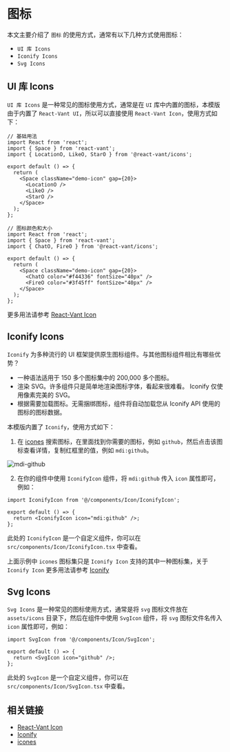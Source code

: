 # 图标

本文主要介绍了 `图标` 的使用方式，通常有以下几种方式使用图标：

- `UI 库 Icons`
- `Iconify Icons`
- `Svg Icons`

## UI 库 Icons

`UI 库 Icons` 是一种常见的图标使用方式，通常是在 `UI` 库中内置的图标，本模版由于内置了 `React-Vant UI`，所以可以直接使用 `React-Vant Icon`，使用方式如下：

```tsx
// 基础用法
import React from 'react';
import { Space } from 'react-vant';
import { LocationO, LikeO, StarO } from '@react-vant/icons';

export default () => {
  return (
    <Space className="demo-icon" gap={20}>
      <LocationO />
      <LikeO />
      <StarO />
    </Space>
  );
};

// 图标颜色和大小
import React from 'react';
import { Space } from 'react-vant';
import { ChatO, FireO } from '@react-vant/icons';

export default () => {
  return (
    <Space className="demo-icon" gap={20}>
      <ChatO color="#f44336" fontSize="40px" />
      <FireO color="#3f45ff" fontSize="40px" />
    </Space>
  );
};
```

更多用法请参考 [React-Vant Icon](https://react-vant.3lang.dev/components/icon)

## Iconify Icons

`Iconify` 为多种流行的 UI 框架提供原生图标组件。与其他图标组件相比有哪些优势？

- 一种语法适用于 150 多个图标集中的 200,000 多个图标。
- 渲染 SVG。许多组件只是简单地渲染图标字体，看起来很难看。 Iconify 仅使用像素完美的 SVG。
- 根据需要加载图标。无需捆绑图标，组件将自动加载您从 Iconify API 使用的图标的图标数据。

本模版内置了 `Iconify`，使用方式如下：

1. 在 [icones](https://icones.js.org/) 搜索图标，在里面找到你需要的图标，例如 `github`，然后点击该图标查看详情，复制红框里的值，例如 `mdi:github`。

![mdi-github](../images/mdi-github.png)

2. 在你的组件中使用 `IconifyIcon` 组件，将 `mdi:github` 传入 `icon` 属性即可，例如：

```tsx
import IconifyIcon from '@/components/Icon/IconifyIcon';

export default () => {
  return <IconifyIcon icon="mdi:github" />;
};
```

此处的 `IconifyIcon` 是一个自定义组件，你可以在 `src/components/Icon/IconifyIcon.tsx` 中查看。

上面示例中 `icones` 图标集只是 `Iconify Icon` 支持的其中一种图标集，关于 `Iconify Icon` 更多用法请参考 [Iconify](https://iconify.design/docs/icon-components/react/)

## Svg Icons

`Svg Icons` 是一种常见的图标使用方式，通常是将 `svg` 图标文件放在 `assets/icons` 目录下，然后在组件中使用 `SvgIcon` 组件，将 `svg` 图标文件名传入 `icon` 属性即可，例如：

```tsx
import SvgIcon from '@/components/Icon/SvgIcon';

export default () => {
  return <SvgIcon icon="github" />;
};
```

此处的 `SvgIcon` 是一个自定义组件，你可以在 `src/components/Icon/SvgIcon.tsx` 中查看。

## 相关链接

- [React-Vant Icon](https://react-vant.3lang.dev/components/icon)
- [Iconify](https://iconify.design/docs/icon-components/react/)
- [icones](https://icones.js.org/)
